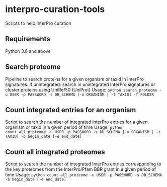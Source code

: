 # interpro-curation-tools
Scripts to help InterPro curation

## Requirements
Python 3.6 and above

## Search proteome
Pipeline to search proteins for a given organism or taxid in InterPro signatures.
If unintegrated: search in unintegrated InterPro signatures or cluster proteins using UniRef50 (UniProt)
Usage: `python search_proteome -u USER -p PASSWORD -s DB_SCHEMA [-o ORGANISM | -t TAXID] -f FOLDER`

## Count integrated entries for an organism
Script to search the number of integrated InterPro entries for a given organism or taxid in a given period of time
Usage: `python count_all_proteome -u USER -p PASSWORD -s DB_SCHEMA [-o ORGANISM | -t TAXID] -b begin_date [-e end_date]`

## Count all integrated proteomes
Script to search the number of integrated InterPro entries corresponding to the key proteomes from the InterPro/Pfam BBR grant in a given period of time
Usage: `python count_all_proteome -u USER -p PASSWORD -s DB_SCHEMA -b begin_date [-e end_date]`
